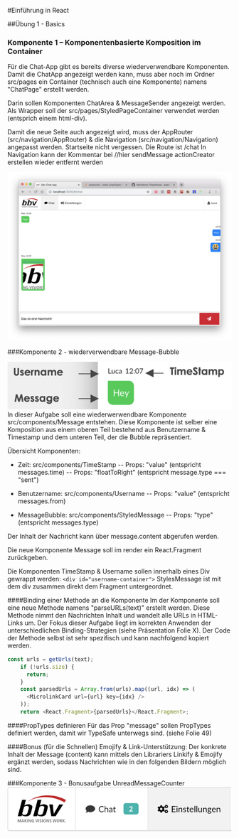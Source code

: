 #Einführung in React

##Übung 1 - Basics
### Komponente 1 – Komponentenbasierte Komposition im Container

Für die Chat-App gibt es bereits diverse wiederverwendbare Komponenten. Damit die ChatApp angezeigt werden kann, muss aber noch im Ordner src/pages ein Container (technisch auch eine Komponente) namens "ChatPage" erstellt werden.

Darin sollen Komponenten ChatArea & MessageSender angezeigt werden. Als Wrapper soll der src/pages/StyledPageContainer verwendet werden (entsprich einem html-div).

Damit die neue Seite auch angezeigt wird, muss der AppRouter (src/navigation/AppRouter) & die Navigation (src/navigation/Navigation) angepasst werden. Startseite nicht vergessen.
Die Route ist /chat
In Navigation kann der Kommentar bei //hier sendMessage actionCreator erstellen wieder entfernt werden

![Übersicht](images/overview.png "Übersicht")

###Komponente 2 - wiederverwendbare Message-Bubble

![Message](images/message.png "Message")
In dieser Aufgabe soll eine wiederwerwendbare Komponente src/components/Message entstehen.
Diese Komponente ist selber eine Komposition aus einem oberen Teil bestehend aus Benutzername & Timestamp und dem unteren Teil, der die Bubble repräsentiert.

Übersicht Komponenten:

- Zeit: src/components/TimeStamp 
-- Props: "value" (entspricht messages.time)
-- Props: "floatToRight" (entspricht message.type === "sent")

- Benutzername: src/components/Username
-- Props: "value" (entspricht messages.from)

- MessageBubble: src/components/StyledMessage
-- Props: "type" (entspricht messages.type)

Der Inhalt der Nachricht kann über message.content abgerufen werden.

Die neue Komponente Message soll im render ein React.Fragment zurückgeben.

Die Komponenten TimeStamp & Username sollen innerhalb eines Div gewrappt werden: ```<div id="username-container">```
StylesMessage ist mit dem div zusammen direkt dem Fragment untergeordnet.

####Binding einer Methode an die Komponente
Im der Komponente soll eine neue Methode namens "parseURLs(text)" erstellt werden. Diese Methode nimmt den Nachrichten Inhalt und wandelt alle URLs in HTML-Links um. Der Fokus dieser Aufgabe liegt im korrekten Anwenden der unterschiedlichen Binding-Strategien (siehe Präsentation Folie X). Der Code der Methode selbst ist sehr spezifisch und kann nachfolgend kopiert werden.

```javascript
const urls = getUrls(text);
    if (!urls.size) {
      return;
    }
    const parsedUrls = Array.from(urls).map((url, idx) => (
      <MicrolinkCard url={url} key={idx} />
    ));
    return <React.Fragment>{parsedUrls}</React.Fragment>;
```
####PropTypes definieren
Für das Prop "message" sollen PropTypes definiert werden, damit wir TypeSafe unterwegs sind.
(siehe Folie 49)

####Bonus (für die Schnellen)
Emojify & Link-Unterstützung: Der konkrete Inhalt der Message (content) kann mittels den Librariers Linkify & Emojify ergänzt werden, sodass Nachrichten wie in den folgenden Bildern möglich sind.

###Komponente 3 - Bonusaufgabe UnreadMessageCounter
![UnreadMessageCounter](images/unreadMessageCounter.png "UnreadMessageCounter")